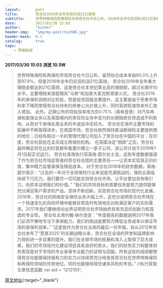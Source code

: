 ```yaml
---
layout:       post
title:        劳合社2016年全年实现利润21亿英镑
subtitle:     世界特殊保险和再保险市场劳合社今日公布，2016年全年仍实现利润21亿英镑。
date:         2017/03/30 15:03
author:       "Sinter"
header-img:   "img/my-post/tech08.jpg"
header-mask:  0.3
catalog:      true
tags:
    - 界面新闻
---
```


**2017/03/30 15:03**  **浏览 10.5W**

> 世界特殊保险和再保险市场劳合社今日公布，虽然综合成本率由90.0%上升至97.9%，但是2016年全年仍实现利润21亿英镑。
劳合社2016年全年重大理赔金额达到21亿英镑，这是劳合社本世纪第五高的理赔额，超过长期平均水平。主要理赔来源是飓风“马修”和加拿大麦克默里堡火灾。
劳合社2016年的承保利润相对比较低，但是投资回报显著提升，这主要是由于债券市场利率下降而使得劳合社持有的债券公允价值上升，同时英镑贬值带来外汇收入增加。
此外，近期公布的将贴现率改为负0.75%（奥格登表）对汽车再保和直保业务以及英国境内的责任险业务中支付的长期赔款负债造成不利影响，从而对于承保此类业务的辛迪加冲击较大。
劳合社在海外主要市场的拓展中不断取得进步。在美国市场，劳合社依然保持着溢额保险主要提供商的地位；已经有超过一半的管理代理公司加入了劳合社在中国的平台；在印度，劳合社获批在孟买成立再保险机构。
在英国决定“脱欧”之后，劳合社最终确定将在比利时首都布鲁塞尔建立一家子公司，该公司计划于2019年1月1日起正式运行。
劳合社首席执行官英格·碧尔女士说，这些年度数据强调了作为劳合社市场监管者的劳合社社团的主要责任——让资本实现真正的价值，集中精力监督承保及降低成本。
对于劳合社2016年的财务数据，英格·碧尔表示：“过去的一年对于全球保险行业来说是充满挑战的，保险业面临持续下行压力。我们要尽一切可能支持劳合社市场，让平台更加具有吸引力，向资本证明我们的价值。”
“我们的共同目标和首要任务是努力提供能够充分满足客户需求的产品，坚持不断创新，实现劳合社市场的现代化发展。2016年，劳合社的网络安全保险业务大幅上升，这充分说明劳合社市场在一个快速变化的风险环境中能够非常及时有效地应对和满足客户的实际需求。2017年我们要继续向业界证明劳合社市场始终具有充足的创新力和高度的专业性。
劳合社主席约翰·纳尔逊说：“年度报告的数据说明2017年我们必须不懈地专注于承保能力。我们的挑战是要努力降低业务成本以保证市场的承保利润率。”
“这是我作为劳合社主席的最后一份年报。自从2012年劳合社发布了“愿景2025”的长期战略以来，劳合社在全球的声誉和品牌影响力得到进一步显著的提升，我们在全球市场的拓展和准入上取得了巨大成果，我们的市场现代化建设项目具有良好的势头，我们的财务实力和整体财务表现是对于市场的专业承保专业能力的证明与回报。所有这些的成绩都使得劳合社能够保持强有力的实力以持续而充分地发挥劳合社在世界特殊保险和再保险领域的优势地位，同时也能够经得住诸多风险的考验。”
	//执行获取文章信息函数
	var aid = '1212193';


[原文地址](http://www.jiemian.com/article/1212193.html){:target="_blank"}


